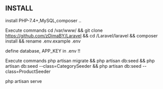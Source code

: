 ## INSTALL

install PHP-7.4+,MySQL,composer ..

Execute commands
cd /var/www/ && git clone https://github.com/zDimaBY/Laravel && cd /Laravel/laravel && composer install && rename .env.example .env

define database, APP_KEY in .env !!

Execute commands
php artisan migrate && php artisan db:seed && php artisan db:seed --class=CategorySeeder && php artisan db:seed --class=ProductSeeder

php artisan serve
